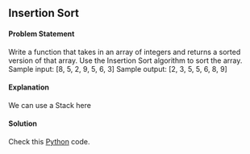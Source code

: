 ## Insertion Sort

#### Problem Statement


Write a function that takes in an array of integers and returns a sorted version of that array. Use the Insertion Sort algorithm to sort the array.
Sample input: [8, 5, 2, 9, 5, 6, 3]
Sample output: [2, 3, 5, 5, 6, 8, 9]



#### Explanation

We can use a Stack here


#### Solution

Check this [Python](../solution/Insertion_Sort.py) code.

